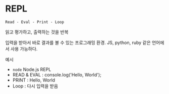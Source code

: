 # REPL

`Read - Eval - Print - Loop`

읽고 평가하고, 출력하는 것을 반복

입력을 받아서 바로 결과를 볼 수 있는 프로그래밍 환경. JS, python, ruby 같은 언어에서 사용 가능하다.

예시

* `node` Node.js REPL
* READ & EVAL : console.log('Hello, World');
* PRINT : Hello, World
* Loop : 다시 입력을 받음
